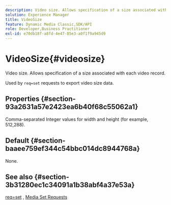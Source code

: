 ```yaml
---
description: Video size. Allows specification of a size associated with each video record.
solution: Experience Manager
title: VideoSize
feature: Dynamic Media Classic,SDK/API
role: Developer,Business Practitioner
exl-id: e70db18f-a8fd-4e47-85e3-a0f1f9a945d9
---
```

# VideoSize{#videosize}

Video size. Allows specification of a size associated with each video record.

Used by `req=set` requests to export video size data.

## Properties {#section-93a2631a57e2423ea6b40f68c55062a1}

Comma-separated Integer values for width and height (for example, 512,288).

## Default {#section-baaee759ef344c54bbc014dc8944768a}

None.

## See also {#section-3b31280ec1c34091a1b38abf4a37e53a}

[req=set](/help/aem-is-ir-api/is-api/http-ref/image-serving-api-ref/c-http-protocol-reference/c-command-reference/r-req/r-set.md) , [Media Set Requests](/help/aem-is-ir-api/is-api/http-ref/image-serving-api-ref/c-http-protocol-reference/c-syntax-and-features/r-media-set-requests.md)
